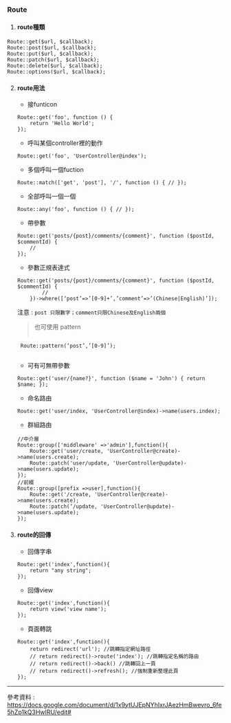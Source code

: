 ### Route

1. #### route種類     
````
Route::get($url, $callback);
Route::post($url, $callback);
Route::put($url, $callback);
Route::patch($url, $callback);
Route::delete($url, $callback);
Route::options($url, $callback);
````     
     
2. #### route用法    
    * 接funticon
    ````
    Route::get('foo', function () {
        return 'Hello World';
    });
    ````    
        
    * 呼叫某個controller裡的動作    
    ````
    Route::get('foo', 'UserController@index');
    ````    
        
    * 多個呼叫一個fuction     
    ````
    Route::match(['get', 'post'], '/', function () { // });
    ````    
        
    * 全部呼叫一個一個
     ````
     Route::any('foo', function () { // });    
     ```` 
        
    * 帶參數   
    ````
    Route::get('posts/{post}/comments/{comment}', function ($postId, $commentId) {
        //
    });
    ````    
        
    * 參數正規表達式   
    ````
    Route::get('posts/{post}/comments/{comment}', function ($postId, $commentId) {
            //
        })->where([‘post’=>’[0-9]+’,’comment’=>’(Chinese|English)’]);

    ````    
    注意 : `post 只限數字；comment只限Chinese及English兩個`     
    >也可使用 pattern
    > ````
        Route::pattern(‘post’,’[0-9]’);
    >````   
    
    * 可有可無帶參數   
    ````
    Route::get('user/{name?}', function ($name = 'John') { return $name; });
    ````    
    
    * 命名路由  
    ````
    Route::get('user/index, 'UserController@index)->name(users.index);
    ````    
    
    * 群組路由  
    ````
    //中介層
    Route::group(['middleware' =>'admin'],function(){
        Route::get('user/create, 'UserController@create)->name(users.create);
        Route::patch('user/update, 'UserController@update)->name(users.update);
    }); 
    //前綴
    Route::group([prefix =>user],function(){
        Route::get('/create, 'UserController@create)->name(users.create);
        Route::patch(‘/update, 'UserController@update)->name(users.update);
    });
    ````    
3. #### route的回傳  

    * 回傳字串  
    ````
    Route::get('index',function(){
        return "any string";
    });
    ````    
    
    * 回傳view    
    ````
    Route::get('index',function(){
        return view('view name');
    });
    ````    
    
    * 頁面轉跳  
    ````
    Route::get('index',function(){
        return redirect('url'); //跳轉指定網址路徑
        // return redirect()->route('index'); //跳轉指定名稱的路由
        // return redirect()->back() //跳轉回上一頁
        // return redirect()->refresh(); //強制重新整理此頁
    });
    ````    

- - -
參考資料 : https://docs.google.com/document/d/1x9ytUJEpNYhIxrJAezHmBwevro_6fe5hZp1kQ3HwIRU/edit#